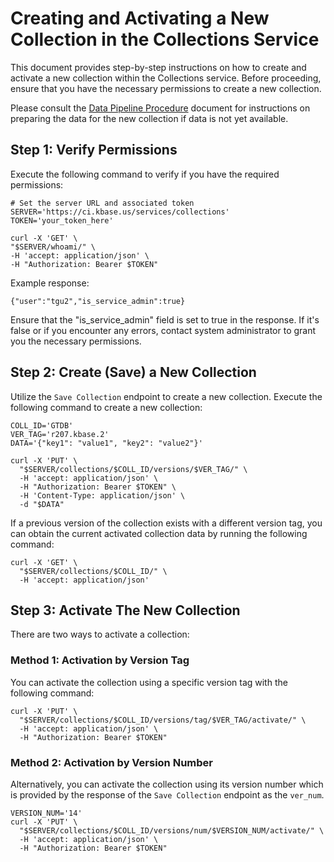 # Creating and Activating a New Collection in the Collections Service

This document provides step-by-step instructions on how to create and activate a new collection within the 
Collections service. Before proceeding, ensure that you have the necessary permissions to create a new collection.

Please consult the [Data Pipeline Procedure](data_pipeline_procedure.md) document for instructions on preparing 
the data for the new collection if data is not yet available.

## Step 1: Verify Permissions
Execute the following command to verify if you have the required permissions:

```
# Set the server URL and associated token
SERVER='https://ci.kbase.us/services/collections'
TOKEN='your_token_here' 

curl -X 'GET' \
"$SERVER/whoami/" \
-H 'accept: application/json' \
-H "Authorization: Bearer $TOKEN"
```
Example response:
```
{"user":"tgu2","is_service_admin":true}
```
Ensure that the "is_service_admin" field is set to true in the response. If it's false or if you encounter any errors, 
contact system administrator to grant you the necessary permissions.

## Step 2: Create (Save) a New Collection
Utilize the `Save Collection` endpoint to create a new collection. Execute the following command to create a new collection:

```
COLL_ID='GTDB'
VER_TAG='r207.kbase.2'
DATA='{"key1": "value1", "key2": "value2"}'

curl -X 'PUT' \
  "$SERVER/collections/$COLL_ID/versions/$VER_TAG/" \
  -H 'accept: application/json' \
  -H "Authorization: Bearer $TOKEN" \
  -H 'Content-Type: application/json' \
  -d "$DATA"
```

If a previous version of the collection exists with a different version tag, you can obtain the current activated
collection data by running the following command:
```
curl -X 'GET' \
  "$SERVER/collections/$COLL_ID/" \
  -H 'accept: application/json'
```

## Step 3: Activate The New Collection

There are two ways to activate a collection:

### Method 1: Activation by Version Tag
You can activate the collection using a specific version tag with the following command:

```
curl -X 'PUT' \
  "$SERVER/collections/$COLL_ID/versions/tag/$VER_TAG/activate/" \
  -H 'accept: application/json' \
  -H "Authorization: Bearer $TOKEN"
```

### Method 2: Activation by Version Number
Alternatively, you can activate the collection using its version number which is provided by the response of the 
`Save Collection` endpoint as the `ver_num`.

```
VERSION_NUM='14'
curl -X 'PUT' \
  "$SERVER/collections/$COLL_ID/versions/num/$VERSION_NUM/activate/" \
  -H 'accept: application/json' \
  -H "Authorization: Bearer $TOKEN"
```